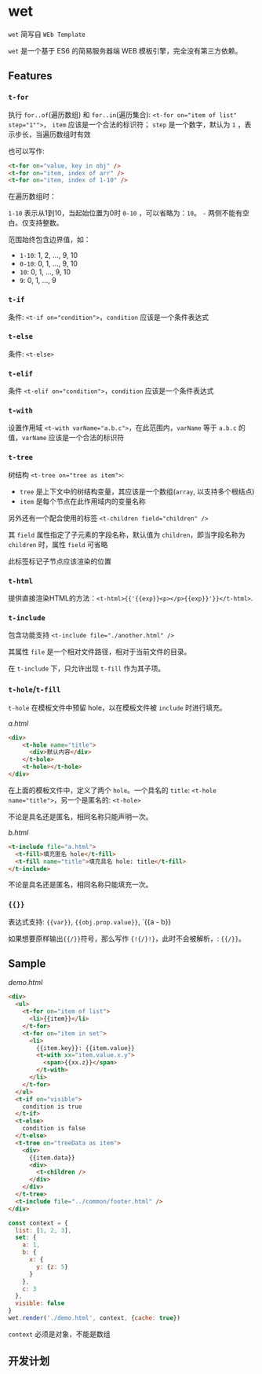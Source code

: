 # wet

`wet` 简写自 `WEb Template`

`wet` 是一个基于 ES6 的简易服务器端 WEB 模板引擎，完全没有第三方依赖。

## Features

### `t-for`

执行 `for..of`(遍历数组) 和 `for..in`(遍历集合): 
`<t-for on="item of list" step="1"">`，
`item` 应该是一个合法的标识符；
`step` 是一个数字，默认为 `1` ，表示步长，当遍历数组时有效

也可以写作:

```html
<t-for on="value, key in obj" />
<t-for on="item, index of arr" />
<t-for on="item, index of 1-10" />
```

在遍历数组时：

`1-10` 表示从1到10，当起始位置为0时 `0-10` ，可以省略为：`10`。
`-` 两侧不能有空白。仅支持整数。

范围始终包含边界值，如：

- `1-10`: 1, 2, ..., 9, 10
- `0-10`: 0, 1, ..., 9, 10
- `10`: 0, 1, ..., 9, 10
- `9`: 0, 1, ..., 9

### `t-if`

条件: `<t-if on="condition">`，`condition` 应该是一个条件表达式

### `t-else`

条件: `<t-else>`

### `t-elif`

条件 `<t-elif on="condition">`，`condition` 应该是一个条件表达式

### `t-with`

设置作用域 `<t-with varName="a.b.c">`，在此范围内，`varName` 等于 `a.b.c` 的值，`varName` 应该是一个合法的标识符

### `t-tree`

树结构 `<t-tree on="tree as item">`:

- `tree` 是上下文中的树结构变量，其应该是一个数组(`array`, 以支持多个根结点) 
- `item` 是每个节点在此作用域内的变量名称

另外还有一个配合使用的标签 `<t-children field="children" />`

其 `field` 属性指定了子元素的字段名称，默认值为 `children`，即当字段名称为 `children` 时，属性 `field` 可省略

此标签标记子节点应该渲染的位置

### `t-html`

提供直接渲染HTML的方法：`<t-html>{{'{{exp}}<p></p>{{exp}}'}}</t-html>`.

### `t-include`

包含功能支持 `<t-include file="./another.html" />`

其属性 `file` 是一个相对文件路径，相对于当前文件的目录。

在 `t-include` 下，只允许出现 `t-fill` 作为其子项。

### `t-hole`/`t-fill`

`t-hole` 在模板文件中预留 hole，以在模板文件被 `include` 时进行填充。

_a.html_
```html
<div>
    <t-hole name="title">
      <div>默认内容</div>
    </t-hole>
    <t-hole></t-hole>
</div>
```

在上面的模板文件中，定义了两个 `hole`。一个具名的 `title`: `<t-hole name="title">`，另一个是匿名的: `<t-hole>`

不论是具名还是匿名，相同名称只能声明一次。

_b.html_
```html
<t-include file="a.html">
  <t-fill>填充匿名 hole</t-fill>
  <t-fill name="title">填充具名 hole: title</t-fill>
</t-include>
```

不论是具名还是匿名，相同名称只能填充一次。

### `{{}}`

表达式支持: `{{var}}`, `{{obj.prop.value}}`, `{{a - b}}

如果想要原样输出`{{/}}`符号，那么写作 `{!{/}!}`，此时不会被解析，: `{{/}}`。

## Sample

_demo.html_

```html
<div>
  <ul>
    <t-for on="item of list">
      <li>{{item}}</li>
    </t-for>
    <t-for on="item in set">
      <li>
        {{item.key}}: {{item.value}}
        <t-with xx="item.value.x.y">
          <span>{{xx.z}}</span>
        </t-with>
      </li>
    </t-for>
  </ul>
  <t-if on="visible">
    condition is true
  </t-if>
  <t-else>
    condition is false
  </t-else>
  <t-tree on="treeData as item">
    <div>
      {{item.data}}
      <div>
      	<t-children />    
      </div>
    </div>
  </t-tree>
  <t-include file="../common/footer.html" />
</div>
```

```javascript
const context = {
  list: [1, 2, 3],
  set: {
    a: 1,
    b: {
      x: {
        y: {z: 5}
      }
    },
    c: 3
  },
  visible: false
}
wet.render('./demo.html', context, {cache: true})
```

`context` 必须是对象，不能是数组

## 开发计划
